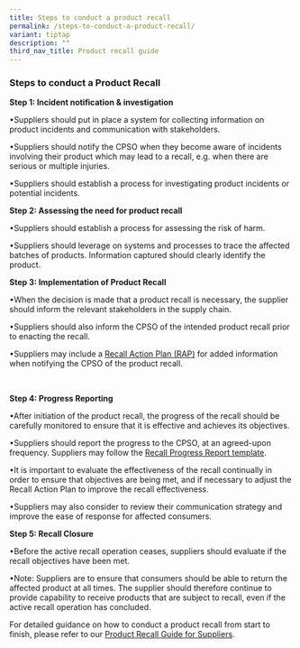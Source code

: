 ```yaml
---
title: Steps to conduct a product recall
permalink: /steps-to-conduct-a-product-recall/
variant: tiptap
description: ""
third_nav_title: Product recall guide
---
```

<h3>Steps to conduct a Product Recall</h3>
<p><strong>Step 1: Incident notification &amp; investigation</strong>
</p>
<p>•Suppliers should put in place a system for collecting information on
product incidents and communication with stakeholders.</p>
<p>•Suppliers should notify the CPSO when they become aware of incidents
involving their product which may lead to a recall, e.g. when there are
serious or multiple injuries.</p>
<p>•Suppliers should establish a process for investigating product incidents
or potential incidents.</p>
<p></p>
<p></p>
<p><strong>Step 2: Assessing the need for product recall</strong>
</p>
<p>•Suppliers should establish a process for assessing the risk of harm.</p>
<p>•Suppliers should leverage on systems and processes to trace the affected
batches of products. Information captured should clearly identify the product.</p>
<p></p>
<p></p>
<p><strong>Step 3: Implementation of Product Recall</strong>
</p>
<p>•When the decision is made that a product recall is necessary, the supplier
should inform the relevant stakeholders in the supply chain.</p>
<p>•Suppliers should also inform the CPSO of the intended product recall
prior to enacting the recall.</p>
<p>•Suppliers may include a <a href="/files/product-safety-alerts-and-recalls/recall-action-plan-template-26092024.pdf" rel="noopener nofollow" target="_blank">Recall Action Plan (RAP)</a> for
added information when notifying the CPSO of the product recall.</p>
<p>&nbsp;</p>
<p><strong>Step 4: Progress Reporting</strong>
</p>
<p>•After initiation of the product recall, the progress of the recall should
be carefully monitored to ensure that it is effective and achieves its
objectives.&nbsp;</p>
<p>•Suppliers should report the progress to the CPSO, at an agreed-upon frequency.
Suppliers may follow the <a href="/files/product-safety-alerts-and-recalls/recall-progress-report-template-2692024.pdf" rel="noopener nofollow" target="_blank">Recall Progress Report template</a>.</p>
<p>•It is important to evaluate the effectiveness of the recall continually
in order to ensure that objectives are being met, and if necessary to adjust
the Recall Action Plan to improve the recall effectiveness.</p>
<p>•Suppliers may also consider to review their communication strategy and
improve the ease of response for affected consumers.</p>
<p></p>
<p></p>
<p><strong>Step 5: Recall Closure</strong>
</p>
<p>•Before the active recall operation ceases, suppliers should evaluate
if the recall objectives have been met.</p>
<p>•Note: Suppliers are to ensure that consumers should be able to return
the affected product at all times. The supplier should therefore continue
to provide capability to receive products that are subject to recall, even
if the active recall operation has concluded.</p>
<p></p>
<p></p>
<p>For detailed guidance on how to conduct a product recall from start to
finish, please refer to our <a href="/files/product-safety-alerts-and-recalls/product-recall-guide-26092024.pdf" rel="noopener nofollow" target="_blank">Product Recall Guide for Suppliers</a>.</p>